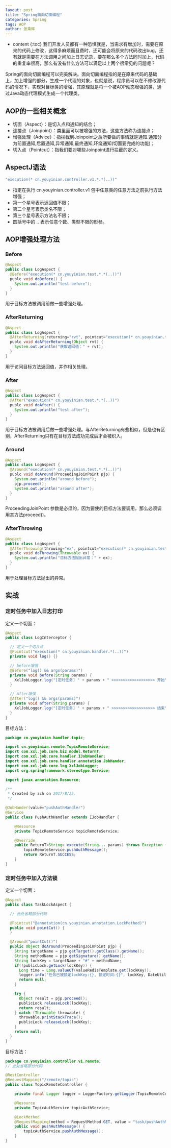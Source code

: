 ```yaml
---
layout: post
title: "Spring面向切面编程"
categories: Spring
tags: AOP
author: 张乘辉
---
```


* content
{:toc}
我们开发人员都有一种恐惧就是，当需求有增加时，需要在原来的代码上修改，这得多麻烦而且费时，还可能会将原来的代码改出bug，还有就是需要在方法调用之间加上日志记录，要在那么多个方法同时加上，代码的重复率很高，那么有没有什么方法可以满足以上两个很常见的问题呢？

Spring的面向切面编程可以完美解决。面向切面编程指的是在原来代码的基础上，加上增强的部分，生成一个代理的对象，也就是说，程序员可以在不修改源代码的情况下，实现对目标类的增强，其原理就是将一个被AOP动态增强的类，通过Java动态代理模式生成一个代理类。









## AOP的一些相关概念

- 切面（Aspect）：是切入点和通知的结合；
- 连接点（Joinpoint）：类里面可以被增强的方法，这些方法称为连接点；
- 增强处理（Advice）：指拦截到Joinpoint之后所要做的事情就是通知.通知分为前置通知,后置通知,异常通知,最终通知,环绕通知(切面要完成的功能)；
- 切入点（Pointcut）：指我们要对哪些Joinpoint进行拦截的定义。



## AspectJ语法

```java
"execution(* cn.youyinian.controller.v1.*.*(..))"
```

- 指定在执行 cn.youyinian.controller.v1 包中任意类的任意方法之前执行方法增强；
- 第一个星号表示返回值不限；
- 第二个星号表示类名不限；
- 第三个星号表示方法名不限；
- 圆括号中的 .. 表示任意个数、类型不限的形参。



## AOP增强处理方法

### Before

```java
@Aspect
public class LogAspect {
  @Before("execution(* cn.youyinian.test.*.*(..))")
  publc void doBefore() {
    System.out.println("test before");
  }
}
```

用于目标方法被调用前做一些增强处理。



### AfterReturning

```java
@Aspect
public class LogAspect {
  @AfterReturning(returning="rvt", pointcut="execution(* cn.youyinian.test.*.*(..))")
  publc void doAfterReturning(Object rvt) {
    System.out.println("获取返回值：" + rvt);
  }
}
```

用于访问目标方法返回值，并作相关处理。



### After

```java
@Aspect
public class LogAspect {
  @After("execution(* cn.youyinian.test.*.*(..))")
  publc void doAfter() {
    System.out.println("test after");
  }
}
```

用于目标方法被调用后做一些增强处理。与AfterReturning有些相似，但是也有区别，AfterReturning只有在目标方法成功完成后才会被织入。



### Around

```java
@Aspect
public class LogAspect {
  @Around("execution(* cn.youyinian.test.*.*(..))")
  publc void doAround(ProceedingJoinPoint pjp) {
    System.out.println("around before");
    pjp.proceed();
    System.out.println("around after");
  }
}
```

ProceedingJoinPoint 参数是必须的，因为要使的目标方法要调用，那么必须调用其方法proceed()。



### AfterThrowing

```java
@Aspect
public class LogAspect {
  @AfterThrowing(throwing="ex", pointcut="execution(* cn.youyinian.test.*.*(..))")
  publc void doThrowing(Throwable ex) {
    System.out.println("目标方法抛出异常：" + ex);
  }
}
```

用于处理目标方法抛出的异常。







## 实战

### 定时任务中加入日志打印



定义一个切面：

```java
@Aspect
public class LogInterceptor {

  // 定义一个切入点
  @Pointcut("execution(* cn.youyinian.handler.*(..))")
  private void log() {}

  // before增强
  @Before("log() && args(params)")
  private void before(String params) {
    XxlJobLogger.log("[定时任务] " + params + " >>>>>>>>>>>>>>>>>>> 开始");
  }

  // After增强
  @After("log() && args(params)")
  private void after(String params) {
    XxlJobLogger.log("[定时任务] " + params + " >>>>>>>>>>>>>>>>>>> 结束");
  }
}
```



目标方法：

```java
package cn.youyinian.handler.topic;

import cn.youyinian.remote.TopicRemoteService;
import com.xxl.job.core.biz.model.ReturnT;
import com.xxl.job.core.handler.IJobHandler;
import com.xxl.job.core.handler.annotation.JobHander;
import com.xxl.job.core.log.XxlJobLogger;
import org.springframework.stereotype.Service;

import javax.annotation.Resource;

/**
 * Created by zch on 2017/8/25.
 */

@JobHander(value="pushAuthHandler")
@Service
public class PushAuthHandler extends IJobHandler {

    @Resource
    private TopicRemoteService topicRemoteService;

    @Override
    public ReturnT<String> execute(String... params) throws Exception {
        topicRemoteService.pushAuthMessage();
        return ReturnT.SUCCESS;
    }
}
```







### 定时任务中加入方法锁

定义一个切面：

```java
@Aspect
public class TaskLockAspect {

  // 此处省略部分代码

  @Pointcut("@annotation(cn.youyinian.annotation.LockMethod)")
  public void pointCut() {
  }

  @Around("pointCut()")
  public Object doAround(ProceedingJoinPoint pjp) {
    String targetName = pjp.getTarget().getClass().getName();
    String methodName = pjp.getSignature().getName();
    String lockKey = targetName + "#" + methodName;
    if(!publicLock.getLock(lockKey)) {
      Long time = Long.valueOf(valueRedisTemplate.get(lockKey));
      logger.info("任务已被锁定lockKey:{}, 锁定时间:{}", lockKey, DateUtil.format(new Date(time), "yyyy-MM-dd HH:mm:ss"));
      return null;
    }

    try {
      Object result = pjp.proceed();
      publicLock.releaseLock(lockKey);
      return result;
    } catch (Throwable throwable) {
      throwable.printStackTrace();
      publicLock.releaseLock(lockKey);
    }
    return null;
  }
}
```



目标方法：

```java
package cn.youyinian.controller.v1.remote;
// 此处省略部分代码

@RestController
@RequestMapping("/remote/topic")
public class TopicRemoteController {

    private final Logger logger = LoggerFactory.getLogger(TopicRemoteController.class);

    @Resource
    private TopicAuthService topicAuthService;

    @LockMethod
    @RequestMapping(method = RequestMethod.GET, value = "task/pushAuthMessage")
    public void pushAuthMessage() {
        topicAuthService.pushAuthMessage();
    }
}
```



